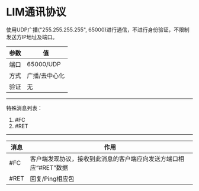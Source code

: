 # LIM通讯协议

使用UDP广播("255.255.255.255", 65000)进行通信，不进行身份验证，不限制发送方IP地址及端口。

| 参数 | 值 |
| --- | --- |
| 端口 | 65000/UDP |
| 方式 | 广播/去中心化 |
| 验证 | 无 |

--- 

特殊消息列表：

1. #FC
2. #RET

---

| 消息 | 作用 |
| --- | --- |
| #FC | 客户端发现协议，接收到此消息的客户端应向发送方端口相应“#RET”数据 |
| #RET | 回复/Ping相应包 |


